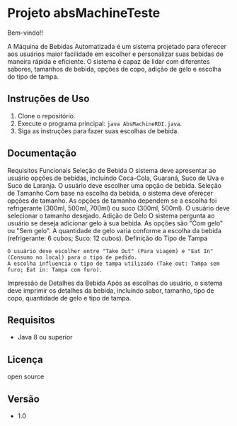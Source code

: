 # Projeto absMachineTeste

Bem-vindo!!

A Máquina de Bebidas Automatizada é um sistema projetado para oferecer aos usuários maior facilidade em escolher e personalizar suas bebidas de maneira rápida e eficiente. O sistema é capaz de lidar com diferentes sabores, tamanhos de bebida, opções de copo, adição de gelo e escolha do tipo de tampa.

## Instruções de Uso

1. Clone o repositório.
2. Execute o programa principal: `java AbsMachineRDI.java`.
3. Siga as instruções para fazer suas escolhas de bebida.

## Documentação

Requisitos Funcionais
Seleção de Bebida
O sistema deve apresentar ao usuário opções de bebidas, incluindo Coca-Cola, Guaraná, Suco de Uva e Suco de Laranja.
O usuário deve escolher uma opção de bebida.
Seleção de Tamanho
Com base na escolha da bebida, o sistema deve oferecer opções de tamanho.
As opções de tamanho dependem se a escolha foi refrigerante (300ml, 500ml, 700ml) ou suco (300ml, 500ml).
O usuário deve selecionar o tamanho desejado.
Adição de Gelo
O sistema pergunta ao usuário se deseja adicionar gelo à sua bebida.
As opções são "Com gelo" ou "Sem gelo".
A quantidade de gelo varia conforme a escolha da bebida (refrigerante: 6 cubos; Suco: 12 cubos).
Definição do Tipo de Tampa

    O usuário deve escolher entre "Take Out" (Para viagem) e "Eat In" (Consumo no local) para o tipo de pedido.
    A escolha influencia o tipo de tampa utilizado (Take out: Tampa sem furo; Eat in: Tampa com furo).

Impressão de Detalhes da Bebida
Após as escolhas do usuário, o sistema deve imprimir os detalhes da bebida, incluindo sabor, tamanho, tipo de copo, quantidade de gelo e tipo de tampa.

## Requisitos

- Java 8 ou superior

## Licença

open source

## Versão

- 1.0
